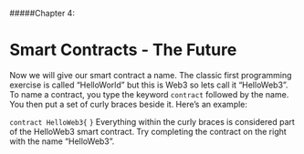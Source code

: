 #####Chapter 4:

# Smart Contracts - The Future

<!-- <ContentWrapp>
  <div class="imgContainer">
    <img alt="story_image_2_0" src="/images/chapter/man.svg" width="150px" height="150px">
  </div>

  <div class="itemsContainer">
    <div class="item-text">
     There is a better way where you do not need to trust anyone and you can get full control and ownership. Emphasize freedom (sharing, exhibitions and owning). 
    </div>
  </div>
</ContentWrapp> -->

Now we will give our smart contract a name. The classic first programming exercise is called “HelloWorld” but this is Web3 so lets call it “HelloWeb3”. To name a contract, you type the keyword `contract` followed by the name. You then put a set of curly braces beside it. Here’s an example: 

`contract HelloWeb3{`
`}`
Everything within the curly braces is considered part of the HelloWeb3 smart contract. Try completing the contract on the right with the name “HelloWeb3”.


